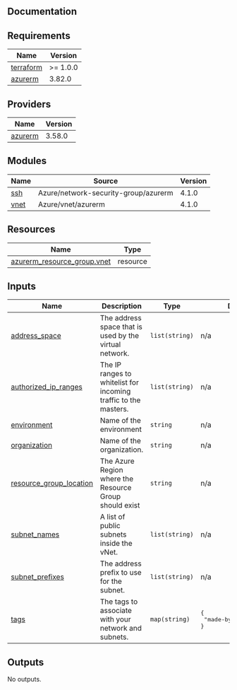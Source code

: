 ## Documentation

<!-- BEGINNING OF PRE-COMMIT-TERRAFORM DOCS HOOK -->

## Requirements

| Name                                                                     | Version  |
| ------------------------------------------------------------------------ | -------- |
| <a name="requirement_terraform"></a> [terraform](#requirement_terraform) | >= 1.0.0 |
| <a name="requirement_azurerm"></a> [azurerm](#requirement_azurerm)       | 3.82.0   |

## Providers

| Name                                                         | Version |
| ------------------------------------------------------------ | ------- |
| <a name="provider_azurerm"></a> [azurerm](#provider_azurerm) | 3.58.0  |

## Modules

| Name                                            | Source                               | Version |
| ----------------------------------------------- | ------------------------------------ | ------- |
| <a name="module_ssh"></a> [ssh](#module_ssh)    | Azure/network-security-group/azurerm | 4.1.0   |
| <a name="module_vnet"></a> [vnet](#module_vnet) | Azure/vnet/azurerm                   | 4.1.0   |

## Resources

| Name                                                                                                                          | Type     |
| ----------------------------------------------------------------------------------------------------------------------------- | -------- |
| [azurerm_resource_group.vnet](https://registry.terraform.io/providers/hashicorp/azurerm/3.82.0/docs/resources/resource_group) | resource |

## Inputs

| Name                                                                                                     | Description                                                     | Type           | Default                                      | Required |
| -------------------------------------------------------------------------------------------------------- | --------------------------------------------------------------- | -------------- | -------------------------------------------- | :------: |
| <a name="input_address_space"></a> [address\_space](#input_address_space)                                | The address space that is used by the virtual network.          | `list(string)` | n/a                                          |   yes    |
| <a name="input_authorized_ip_ranges"></a> [authorized\_ip\_ranges](#input_authorized_ip_ranges)          | The IP ranges to whitelist for incoming traffic to the masters. | `list(string)` | n/a                                          |   yes    |
| <a name="input_environment"></a> [environment](#input_environment)                                       | Name of the environment                                         | `string`       | n/a                                          |   yes    |
| <a name="input_organization"></a> [organization](#input_organization)                                    | Name of the organization.                                       | `string`       | n/a                                          |   yes    |
| <a name="input_resource_group_location"></a> [resource\_group\_location](#input_resource_group_location) | The Azure Region where the Resource Group should exist          | `string`       | n/a                                          |   yes    |
| <a name="input_subnet_names"></a> [subnet\_names](#input_subnet_names)                                   | A list of public subnets inside the vNet.                       | `list(string)` | n/a                                          |   yes    |
| <a name="input_subnet_prefixes"></a> [subnet\_prefixes](#input_subnet_prefixes)                          | The address prefix to use for the subnet.                       | `list(string)` | n/a                                          |   yes    |
| <a name="input_tags"></a> [tags](#input_tags)                                                            | The tags to associate with your network and subnets.            | `map(string)`  | <pre>{<br> "made-by": "terraform"<br>}</pre> |    no    |

## Outputs

No outputs.

<!-- END OF PRE-COMMIT-TERRAFORM DOCS HOOK -->
